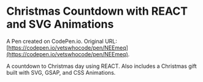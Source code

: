 # Christmas Countdown with REACT and SVG Animations

A Pen created on CodePen.io. Original URL: [https://codepen.io/vetswhocode/pen/NEEmeq](https://codepen.io/vetswhocode/pen/NEEmeq).

A countdown to Christmas day using REACT. Also includes a Christmas gift built with SVG, GSAP, and CSS Animations. 